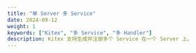 ```yaml
---
title: "单 Server 多 Service"
date: 2024-09-12
weight: 1
keywords: ["Kitex", "多 Service", "多 Handler"]
description: Kitex 支持生成并注册多个 Service 在一个 Server 上。
---
```

